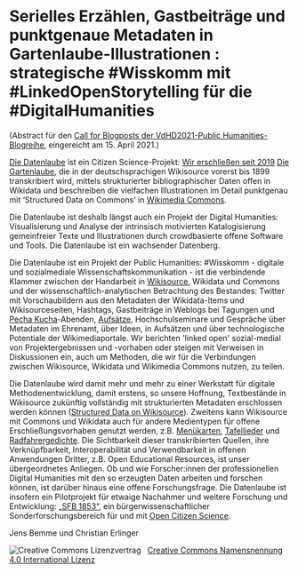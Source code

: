 # Serielles Erzählen, Gastbeiträge und punktgenaue Metadaten in Gartenlaube-Illustrationen : strategische #Wisskomm mit #LinkedOpenStorytelling für die #DigitalHumanities

(Abstract für den [Call for Blogposts der VdHD2021-Public Humanities-Blogreihe](https://publicdh.hypotheses.org/15), eingereicht am 15. April 2021.)

[Die Datenlaube](https://www.wikidata.org/wiki/Q61943025) ist ein Citizen Science-Projekt: [Wir erschließen seit 2019](https://saxorum.hypotheses.org/5692) [Die Gartenlaube](https://de.wikisource.org/wiki/Die_Gartenlaube), die in der deutschsprachigen Wikisource vorerst bis 1899 transkribiert wird, mittels strukturierter bibliographischer Daten offen in Wikidata und beschreiben die vielfachen Illustrationen im Detail punktgenau mit ‘Structured Data on Commons’ in [Wikimedia Commons](https://commons.wikimedia.org/wiki/File:Die_Datenlaube.jpg). 

Die Datenlaube ist deshalb längst auch ein Projekt der Digital Humanities: Visualisierung und Analyse der intrinsisch motivierten Katalogisierung gemeinfreier Texte und Illustrationen durch crowdbasierte offene Software und Tools. Die Datenlaube ist ein wachsender Datenberg.

Die Datenlaube ist ein Projekt der Public Humanities: #Wisskomm - digitale und sozialmediale Wissenschaftskommunikation - ist die verbindende Klammer zwischen der Handarbeit in [Wikisource](https://de.wikisource.org/), Wikidata und Commons und der wissenschaftlich-analytischen Betrachtung des Bestandes: Twitter mit Vorschaubildern aus den Metadaten der Wikidata-Items und Wikisourceseiten, Hashtags, Gastbeiträge in Weblogs bei Tagungen und [Pecha Kucha](https://zenodo.org/record/3908534)-Abenden, [Aufsätze](https://doi.org/10.1515/9783110673722-013), Hochschulseminare und Gespräche über Metadaten im Ehrenamt, über Ideen, in Aufsätzen und über technologische Potentiale der Wikimediaportale. Wir berichten 'linked open' sozial-medial von Projektergebnissen und -vorhaben oder steigen mit Verweisen in Diskussionen ein, auch um Methoden, die wir für die Verbindungen zwischen Wikisource, Wikidata und Wikimedia Commons nutzen, zu teilen.

Die Datenlaube wird damit mehr und mehr zu einer Werkstatt für digitale Methodenentwicklung, damit erstens, so unsere Hoffnung, Textbestände in Wikisource zukünftig vollständig mit strukturierten Metadaten erschlossen werden können ([Structured Data on Wikisource](https://meta.wikimedia.org/wiki/Community_Wishlist_Survey_2021/Wikisource/Structured_Data_on_Wikisource)). Zweitens kann Wikisource mit Commons und Wikidata auch für andere Medientypen für offene Erschließungsvorhaben genutzt werden, z.B. [Menükarten](https://saxorum.hypotheses.org/5888), [Tafellieder](https://de.wikisource.org/wiki/Kategorie:Tafellied) und [Radfahrergedichte](https://de.wikisource.org/wiki/Fahrrad#Liederb%C3%BCcher,_Unterhaltung:_Dichtung_&_Gesang). Die Sichtbarkeit dieser transkribierten Quellen, ihre Verknüpfbarkeit, Interoperabilität und Verwendbarkeit in offenen Anwendungen Dritter, z.B. Open Educational Resources, ist unser übergeordnetes Anliegen. Ob und wie Forscher:innen der professionellen Digital Humanities mit den so erzeugten Daten arbeiten und forschen können, ist darüber hinaus eine offene Forschungsfrage. Die Datenlaube ist insofern ein Pilotprojekt für etwaige Nachahmer und weitere Forschung und Entwicklung: [„SFB 1853“](https://saxorum.hypotheses.org/5692), ein bürgerwissenschaftlicher Sonderforschungsbereich für und mit [Open Citizen Science](https://www.wikidata.org/wiki/Q66771716).


Jens Bemme und Christian Erlinger

<img alt="Creative Commons Lizenzvertrag" style="border-width:0" src="https://i.creativecommons.org/l/by/4.0/80x15.png" />&nbsp;&nbsp;&nbsp;<a rel="license" href="http://creativecommons.org/licenses/by/4.0/">Creative Commons Namensnennung 4.0 International Lizenz</a> <a rel="license" href="http://creativecommons.org/licenses/by/4.0/">
